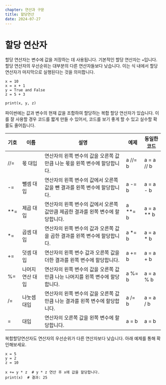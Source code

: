 ```yaml
---
chapter: 연산과 구문
title: 할당연산
date: 2024-07-27
---
```


# 할당 연산자

할당 연산자는 변수에 값을 저장하는 데 사용됩니다. 기본적인 할당 연산자는 `=`입니다. 할당 연산자의 우선순위는 대부분의 다른 연산자들보다 낮습니다. 이는 식 내에서 할당 연산자가 마지막으로 실행된다는 것을 의미합니다. 

```python-exec
x = 10
x = x + 1
y = True and False
z = 5 + 3

print(x, y, z)
```

파이썬에는 값과 변수의 현재 값을 조합하여 할당하는 복합 할당 연산자가 있습니다. 이를 잘 사용할 경우 코드를 짧게 만들 수 있어서, 코드를 보기 좋게 할 수 있고 실수할 확률도 줄어듭니다.

| 기호  | 이름             | 설명                                                                            | 예제      | 동일한 코드  |
| ----- | ---------------- | ------------------------------------------------------------------------------- | --------- | ------------ |
| //=   | 몫 대입          | 연산자의 왼쪽 변수의 값을 오른쪽 값만큼 나눈 몫을 왼쪽 변수에 할당합니다.       | a //= b   | a = a // b   |
| -=    | 뺄셈 대입        | 연산자의 왼쪽 변수의 값에서 오른쪽 값을 뺀 결과를 왼쪽 변수에 할당합니다.       | a -= b    | a = a - b    |
| \*\*= | 제곱 대입        | 연산자의 왼쪽 변수의 값에서 오른쪽 값만큼 제곱한 결과를 왼쪽 변수에 할당합니다. | a \*\*= b | a = a \*\* b |
| \*=   | 곱셈 대입        | 연산자의 왼쪽 변수의 값과 오른쪽 값을 곱한 결과를 왼쪽 변수에 할당합니다.       | a \*= b   | a = a \* b   |
| +=    | 덧셈 대입        | 연산자의 왼쪽 변수 값과 오른쪽 값을 더한 결과를 왼쪽 변수에 할당합니다.         | a += b    | a = a + b    |
| %=    | 나머지 연산 대입 | 연산자의 왼쪽 변수의 값을 오른쪽 값만큼 나눈 나머지를 왼쪽 변수에 할당합니다.   | a %= b    | a = a % b    |
| /=    | 나눗셈 대입      | 연산자의 왼쪽 변수의 값을 오른쪽 값만큼 나눈 결과를 왼쪽 변수에 할당합니다.     | a /= b    | a = a / b    |
| =     | 대입             | 연산자의 오른쪽 값을 왼쪽 변수에 할당합니다.                                    | a = b     | a = b        |

복합할당연산자도 연산자의 우선순위가 다른 연산자보다 낮습니다. 아래 예제를 통해 확인해보세요.

```python-exec
x = 5
y = 2
z = 10

x += y * z  # y * z 연산 후 x에 값을 할당합니다.
print(x)  # 결과: 25
```
